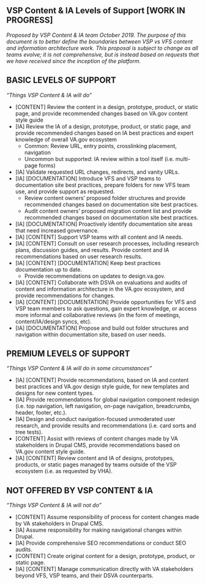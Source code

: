 ## VSP Content & IA Levels of Support [WORK IN PROGRESS]

_Proposed by VSP Content & IA team October 2019. The purpose of this document is to better define the boundaries between VSP vs VFS content and information architecture work. This proposal is subject to change as all teams evolve; it is not comprehensive, but is instead based on requests that we have received since the inception of the platform._


## BASIC LEVELS OF SUPPORT

_“Things VSP Content & IA will do”_
- [CONTENT] Review the content in a design, prototype, product, or static page, and provide recommended changes based on VA.gov content style guide 
- [IA] Review the IA of a design, prototype, product, or static page, and provide recommended changes based on IA best practices and expert knowledge of overall VA.gov ecosystem
  - Common: Review URL, entry points, crosslinking placement, navigation
  - Uncommon but supported: IA review within a tool itself (i.e. multi-page forms)
- [IA] Validate requested URL changes, redirects, and vanity URLs.
- [IA] [DOCUMENTATION] Introduce VFS and VSP teams to documentation site best practices, prepare folders for new VFS team use, and provide support as requested.
  - Review content owners’ proposed folder structures and provide recommended changes based on documentation site best practices.
  - Audit content owners’ proposed migration content list and provide recommended changes based on documentation site best practices.
- [IA] [DOCUMENTATION] Proactively identify documentation site areas that need increased governance. 
- [IA] [CONTENT] Support VSP teams with all content and IA needs.
- [IA] [CONTENT] Consult on user research processes, including research plans, discussion guides, and results. Provide content and IA recommendations based on user research results. 
- [IA] [CONTENT] [DOCUMENTATION] Keep best practices documentation up to date.
  - Provide recommendations on updates to design.va.gov.
- [IA] [CONTENT] Collaborate with DSVA on evaluations and audits of content and information architecture in the VA.gov ecosystem, and provide recommendations for changes.
- [IA] [CONTENT] [DOCUMENTATION] Provide opportunities for VFS and VSP team members to ask questions, gain expert knowledge, or access more informal and collaborative reviews (in the form of meetings, content/IA/design syncs, etc). 
- [IA] [DOCUMENTATION] Propose and build out folder structures and navigation within documentation site, based on user needs.

## PREMIUM LEVELS OF SUPPORT

_“Things VSP Content & IA will do in some circumstances”_

- [IA] [CONTENT] Provide recommendations, based on IA and content best practices and VA.gov design style guide, for new templates and designs for new content types. 
- [IA] Provide recommendations for global navigation component redesign (i.e. top navigation, left navigation, on-page navigation, breadcrumbs, header, footer, etc.). 
- [IA] Design and conduct navigation-focused unmoderated user research, and provide results and recommendations (i.e. card sorts and tree tests).
- [CONTENT] Assist with reviews of content changes made by VA stakeholders in Drupal CMS, provide recommendations based on VA.gov content style guide.
- [IA] [CONTENT] Review content and IA of designs, prototypes, products, or static pages managed by teams outside of the VSP ecosystem (i.e. as requested by VHA).

## NOT OFFERED BY VSP CONTENT & IA

_“Things VSP Content & IA will not do”_

- [CONTENT] Assume responsibility of process for content changes made by VA stakeholders in Drupal CMS.
- [IA] Assume responsibility for making navigational changes within Drupal.
- [IA] Provide comprehensive SEO recommendations or conduct SEO audits.
- [CONTENT] Create original content for a design, prototype, product, or static page.
- [IA] [CONTENT] Manage communication directly with VA stakeholders beyond VFS, VSP teams, and their DSVA counterparts.

